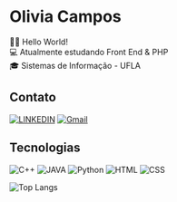 # Olivia Campos

👋🏻 Hello World!</br>
💻 Atualmente estudando Front End & PHP</br>
🎓 Sistemas de Informação - UFLA </br>

## Contato
[![LINKEDIN](https://img.shields.io/badge/LINKEDIN-%2320232a.svg?style=for-the-badge&logo=linkedIn&logoColor=%e34f26)](https://www.linkedin.com/in/olivia-campos/)
[![Gmail](https://img.shields.io/badge/Gmail-%2320232a.svg?style=for-the-badge&logo=gmail&logoColor=%e34f26)](mailto:olivix.campos@gmail.com)

## Tecnologias
![C++](https://img.shields.io/badge/C%2B%2B-00599C?style=for-the-badge&logo=c%2B%2B&logoColor=white)
![JAVA](https://img.shields.io/badge/Java-ED8B00?style=for-the-badge&logo=openjdk&logoColor=white)
![Python](https://img.shields.io/badge/Python-14354C?style=for-the-badge&logo=python&logoColor=white)
![HTML](https://img.shields.io/badge/HTML5-E34F26?style=for-the-badge&logo=html5&logoColor=white)
![CSS](https://img.shields.io/badge/CSS3-1572B6?style=for-the-badge&logo=css3&logoColor=white)

![Top Langs](https://github-readme-stats.vercel.app/api/top-langs/?username=kdaon&layout=compact)
